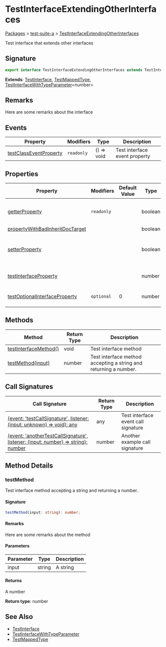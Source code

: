 # TestInterfaceExtendingOtherInterfaces

[Packages](/) > [test-suite-a](/test-suite-a/) > [TestInterfaceExtendingOtherInterfaces](/test-suite-a/testinterfaceextendingotherinterfaces-interface)

Test interface that extends other interfaces

<h2 id="testinterfaceextendingotherinterfaces-signature">Signature</h2>

```typescript
export interface TestInterfaceExtendingOtherInterfaces extends TestInterface, TestMappedType, TestInterfaceWithTypeParameter<number>
```

**Extends**: [TestInterface](/test-suite-a/testinterface-interface), [TestMappedType](/test-suite-a/testmappedtype-typealias), [TestInterfaceWithTypeParameter](/test-suite-a/testinterfacewithtypeparameter-interface)\<number>

<h2 id="testinterfaceextendingotherinterfaces-remarks">Remarks</h2>

Here are some remarks about the interface

## Events

| Property | Modifiers | Type | Description |
| - | - | - | - |
| [testClassEventProperty](/test-suite-a/testinterface-interface#testclasseventproperty-propertysignature) | `readonly` | () => void | Test interface event property |

## Properties

| Property | Modifiers | Default Value | Type | Description |
| - | - | - | - | - |
| [getterProperty](/test-suite-a/testinterface-interface#getterproperty-property) | `readonly` | | boolean | A test getter-only interface property. |
| [propertyWithBadInheritDocTarget](/test-suite-a/testinterface-interface#propertywithbadinheritdoctarget-propertysignature) | | | boolean | |
| [setterProperty](/test-suite-a/testinterface-interface#setterproperty-property) | | | boolean | A test property with a getter and a setter. |
| [testInterfaceProperty](/test-suite-a/testinterface-interface#testinterfaceproperty-propertysignature) | | | number | Test interface property |
| [testOptionalInterfaceProperty](/test-suite-a/testinterface-interface#testoptionalinterfaceproperty-propertysignature) | `optional` | 0 | number | Test optional property |

## Methods

| Method | Return Type | Description |
| - | - | - |
| [testInterfaceMethod()](/test-suite-a/testinterface-interface#testinterfacemethod-methodsignature) | void | Test interface method |
| [testMethod(input)](/test-suite-a/testinterfaceextendingotherinterfaces-interface#testmethod-methodsignature) | number | Test interface method accepting a string and returning a number. |

## Call Signatures

| Call Signature | Return Type | Description |
| - | - | - |
| [(event: 'testCallSignature', listener: (input: unknown) => void): any](/test-suite-a/testinterface-interface#_call_-callsignature) | any | Test interface event call signature |
| [(event: 'anotherTestCallSignature', listener: (input: number) => string): number](/test-suite-a/testinterface-interface#_call__1-callsignature) | number | Another example call signature |

## Method Details

<h3 id="testmethod-methodsignature">testMethod</h3>

Test interface method accepting a string and returning a number.

<h4 id="testmethod-signature">Signature</h4>

```typescript
testMethod(input: string): number;
```

<h4 id="testmethod-remarks">Remarks</h4>

Here are some remarks about the method

<h4 id="testmethod-parameters">Parameters</h4>

| Parameter | Type | Description |
| - | - | - |
| input | string | A string |

<h4 id="testmethod-returns">Returns</h4>

A number

**Return type**: number

<h2 id="testinterfaceextendingotherinterfaces-see-also">See Also</h2>

- [TestInterface](/test-suite-a/testinterface-interface)
- [TestInterfaceWithTypeParameter](/test-suite-a/testinterfacewithtypeparameter-interface)
- [TestMappedType](/test-suite-a/testmappedtype-typealias)
